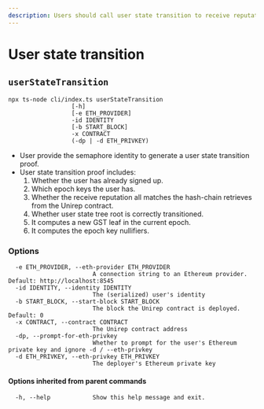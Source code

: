 ```yaml
---
description: Users should call user state transition to receive reputation
---
```


# User state transition

## `userStateTransition`

```
npx ts-node cli/index.ts userStateTransition
                  [-h] 
                  [-e ETH_PROVIDER] 
                  -id IDENTITY 
                  [-b START_BLOCK] 
                  -x CONTRACT 
                  (-dp | -d ETH_PRIVKEY)
```

* User provide the semaphore identity to generate a user state transition proof.
* User state transition proof includes:
  1. Whether the user has already signed up.
  2. Which epoch keys the user has.
  3. Whether the receive reputation all matches the hash-chain retrieves from the Unirep contract.
  4. Whether user state tree root is correctly transitioned.
  5. It computes a new GST leaf in the current epoch.
  6. It computes the epoch key nullifiers.

### Options

```
  -e ETH_PROVIDER, --eth-provider ETH_PROVIDER
                        A connection string to an Ethereum provider. Default: http://localhost:8545
  -id IDENTITY, --identity IDENTITY
                        The (serialized) user's identity
  -b START_BLOCK, --start-block START_BLOCK
                        The block the Unirep contract is deployed. Default: 0
  -x CONTRACT, --contract CONTRACT
                        The Unirep contract address
  -dp, --prompt-for-eth-privkey
                        Whether to prompt for the user's Ethereum private key and ignore -d / --eth-privkey
  -d ETH_PRIVKEY, --eth-privkey ETH_PRIVKEY
                        The deployer's Ethereum private key
```

#### Options inherited from parent commands <a href="#options-inherited-from-parent-commands" id="options-inherited-from-parent-commands"></a>

```
  -h, --help            Show this help message and exit.
```
